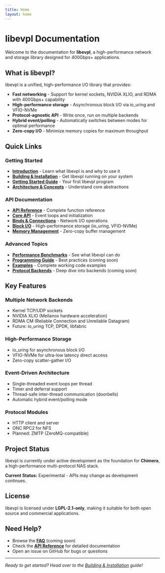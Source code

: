 ```yaml
---
title: Home
layout: home
---
```


# libevpl Documentation

Welcome to the documentation for **libevpl**, a high-performance network and storage library designed for 400Gbps+ applications.

## What is libevpl?

libevpl is a unified, high-performance I/O library that provides:

- **Fast networking** - Support for kernel sockets, NVIDIA XLIO, and RDMA with 400Gbps+ capability
- **High-performance storage** - Asynchronous block I/O via io_uring and VFIO-NVMe
- **Protocol-agnostic API** - Write once, run on multiple backends
- **Hybrid event/polling** - Automatically switches between modes for optimal performance
- **Zero-copy I/O** - Minimize memory copies for maximum throughput

## Quick Links

### Getting Started
- **[Introduction](/intro)** - Learn what libevpl is and why to use it
- **[Building & Installation](/build)** - Get libevpl running on your system
- **[Getting Started Guide](/getting-started)** - Your first libevpl program
- **[Architecture & Concepts](/architecture)** - Understand core abstractions

### API Documentation
- **[API Reference](/api)** - Complete function reference
- **[Core API](/api/core)** - Event loops and initialization
- **[Binds & Connections](/api/binds)** - Network I/O operations
- **[Block I/O](/api/block)** - High-performance storage (io_uring, VFIO-NVMe)
- **[Memory Management](/api/memory)** - Zero-copy buffer management

### Advanced Topics
- **[Performance Benchmarks](/performance)** - See what libevpl can do
- **[Programming Guide](/programming_guide)** - Best practices (coming soon)
- **[Examples](/examples)** - Complete working code examples
- **[Protocol Backends](/protocols)** - Deep dive into backends (coming soon)

## Key Features

### Multiple Network Backends
- Kernel TCP/UDP sockets
- NVIDIA XLIO (Mellanox hardware acceleration)
- RDMA CM (Reliable Connection and Unreliable Datagram)
- Future: io_uring TCP, DPDK, libfabric

### High-Performance Storage
- io_uring for asynchronous block I/O
- VFIO-NVMe for ultra-low latency direct access
- Zero-copy scatter-gather I/O

### Event-Driven Architecture
- Single-threaded event loops per thread
- Timer and deferral support
- Thread-safe inter-thread communication (doorbells)
- Automatic hybrid event/polling mode

### Protocol Modules
- HTTP client and server
- ONC RPC2 for NFS
- Planned: ZMTP (ZeroMQ-compatible)

## Project Status

libevpl is currently under active development as the foundation for **Chimera**, a high-performance multi-protocol NAS stack.

**Current Status:** Experimental - APIs may change as development continues.

## License

libevpl is licensed under **LGPL-2.1-only**, making it suitable for both open source and commercial applications.

## Need Help?

- Browse the **[FAQ](/faq)** (coming soon)
- Check the **[API Reference](/api)** for detailed documentation
- Open an issue on GitHub for bugs or questions

---

*Ready to get started? Head over to the [Building & Installation](/build) guide!*
